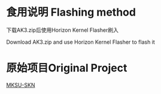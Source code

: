# 食用说明 Flashing method
下载AK3.zip后使用Horizon Kernel Flasher刷入

Download AK3.zip and use Horizon Kernel Flasher to flash it
  

# 原始项目Original Project

[MKSU-SKN](https://github.com/ShirkNeko/KernelSU)
